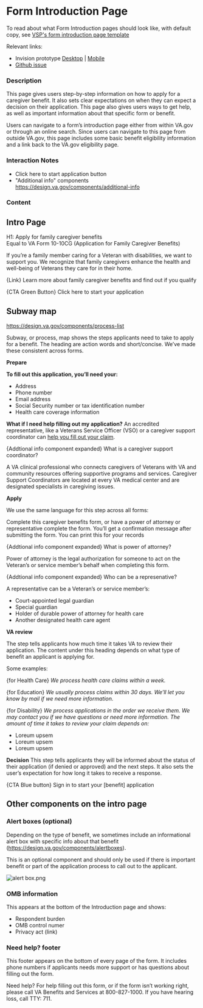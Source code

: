 # Form Introduction Page

To read about what Form Introduction pages should look like, with default copy, see [VSP's form introduction page template](https://github.com/department-of-veterans-affairs/va.gov-team/blob/master/platform/content/form-introduction-page-template.md)

Relevant links: 
- Invision prototype [Desktop](https://vsateams.invisionapp.com/share/UDW9MPS5ETW#/408230385_Intro_-_Sunbway__-_Unathenticated_)  | [Mobile]()  
- [Github issue]()

### Description 

This page gives users step-by-step information on how to apply for a caregiver benefit. It also sets clear expectations on when they can expect a decision on their application. This page also gives users ways to get help, as well as important information about that specific form or benefit.  

Users can navigate to a form’s introduction page either from within VA.gov or through an online search. Since users can navigate to this page from outside VA.gov, this page includes some basic benefit eligibility information and a link back to the VA.gov eligibility page. 

### Interaction Notes 
- Click here to start application button
- "Additional info" components https://design.va.gov/components/additional-info

### Content

## Intro Page 

H1:  Apply for family caregiver benefits<br>
Equal to VA Form 10-10CG (Application for Family Caregiver Benefits) 

If you’re a family member caring for a Veteran with disabilities, we want to support you. We recognize that family caregivers enhance the health and well-being of Veterans they care for in their home.

{Link} Learn more about family caregiver benefits and find out if you qualify

{CTA Green Button} Click here to start your application

## Subway map 

https://design.va.gov/components/process-list

Subway, or process, map shows the steps applicants need to take to apply for a benefit. The heading are action words and short/concise. We’ve made these consistent across forms. 

**Prepare**

**To fill out this application, you’ll need your:**

* Address 
* Phone number
* Email address 
* Social Security number or tax identification number 
* Health care coverage information 

**What if I need help filling out my application?** 
An accredited representative, like a Veterans Service Officer (VSO) or a caregiver support coordinator can [help you fill out your claim](https://www.va.gov/disability/get-help-filing-claim/).

{Addtional info component expanded} What is a caregiver support coordinator? 

A VA clinical professional who connects caregivers of Veterans with VA and community resources offering supportive programs and services. Caregiver Support Coordinators are located at every VA medical center and are designated specialists in caregiving issues.

**Apply**

We use the same language for this step across all forms: 

Complete this caregiver benefits form, or have a power of attorney or representative complete the form. You’ll get a confirmation message after submitting the form. You can print this for your records

{Addtional info component expanded} What is power of attorney?

Power of attorney is the legal authorization for someone to act on the Veteran’s or service member’s behalf when completing this form.

{Addtional info component expanded} Who can be a represenative? 

A representative can be a Veteran’s or service member’s: 

* Court-appointed legal guardian 
* Special guardian
* Holder of durable power of attorney for health care
*	Another designated health care agent 

**VA review**

The step tells applicants how much time it takes VA to review their application.  The content under this heading depends on what type of benefit an applicant is applying for.

Some examples: 

{for Health Care} *We process health care claims within a week.*

{for Education} *We usually process claims within 30 days. We’ll let you know by mail if we need more information.*

{for Disability} *We process applications in the order we receive them. We may contact you if we have questions or need more information.  The amount of time it takes to review your claim depends on:*
- Loreum upsem
- Loreum upsem
- Loreum upsem

**Decision**
This step tells applicants they will be informed about the status of their application (if denied or approved) and the next steps.
It also sets the user’s expectation for how long it takes to receive a response.


{CTA Blue button} Sign in to start your [benefit] application


## Other components on the intro page

### Alert boxes (optional)

Depending on the type of benefit, we sometimes include an informational alert box with specific info about that benefit
(https://design.va.gov/components/alertboxes). 

This is an optional component and should only be used if there is important benefit or part of the application process to call out to the applicant. 

![alert box.png](https://images.zenhubusercontent.com/59b0414bb0222d5de476aa22/05c0adb9-7d2d-4040-8d2f-9742273d7771)



### OMB information 

This appears at the bottom of the Introduction page and shows:
- Respondent burden
- OMB control numer
- Privacy act (link)


### Need help? footer 

This footer appears on the bottom of every page of the form. It includes phone numbers if applicants needs more support or has questions about filling out the form. 

Need help?
For help filling out this form, or if the form isn’t working right, please call VA Benefits and Services at 800-827-1000.
If you have hearing loss, call TTY: 711.
```
